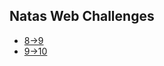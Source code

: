 ## Natas Web Challenges

- [8->9](https://github.com/nityanaki/OverTheWire-CTF/tree/main/natas/8-%3E9)
- [9->10](https://github.com/nityanaki/OverTheWire-CTF/tree/main/natas/9-%3E10)
